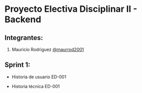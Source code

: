 # Proyecto Electiva Disciplinar II - Backend

## Integrantes:

1. Mauricio Rodriguez [@maurrod2001](https://github.com/maurrod2001)

## Sprint 1:

- Historia de usuario ED-001

- Historia técnica ED-001
